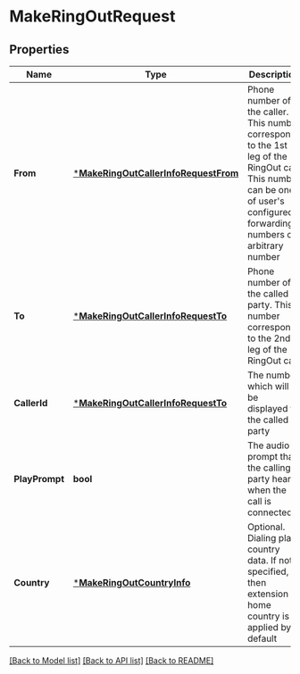 # MakeRingOutRequest

## Properties
Name | Type | Description | Notes
------------ | ------------- | ------------- | -------------
**From** | [***MakeRingOutCallerInfoRequestFrom**](MakeRingOutCallerInfoRequestFrom.md) | Phone number of the caller. This number corresponds to the 1st leg of the RingOut call. This number can be one of user&#39;s configured forwarding numbers or arbitrary number | [default to null]
**To** | [***MakeRingOutCallerInfoRequestTo**](MakeRingOutCallerInfoRequestTo.md) | Phone number of the called party. This number corresponds to the 2nd leg of the RingOut call | [default to null]
**CallerId** | [***MakeRingOutCallerInfoRequestTo**](MakeRingOutCallerInfoRequestTo.md) | The number which will be displayed to the called party | [optional] [default to null]
**PlayPrompt** | **bool** | The audio prompt that the calling party hears when the call is connected | [optional] [default to null]
**Country** | [***MakeRingOutCountryInfo**](MakeRingOutCountryInfo.md) | Optional. Dialing plan country data. If not specified, then extension home country is applied by default | [optional] [default to null]

[[Back to Model list]](../README.md#documentation-for-models) [[Back to API list]](../README.md#documentation-for-api-endpoints) [[Back to README]](../README.md)


